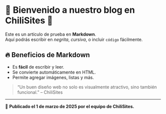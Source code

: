 # 🌟 Bienvenido a nuestro blog en ChiliSites 🚀

Este es un artículo de prueba en **Markdown**.  
Aquí podrás escribir en _negrita_, *cursiva*, o incluir `código` fácilmente.

## 🔥 Beneficios de Markdown
- Es **fácil** de escribir y leer.
- Se convierte automáticamente en HTML.
- Permite agregar imágenes, listas y más.

> “Un buen diseño web no solo es visualmente atractivo, sino también funcional.” – ChiliSites

---
📝 **Publicado el 1 de marzo de 2025 por el equipo de ChiliSites.**
